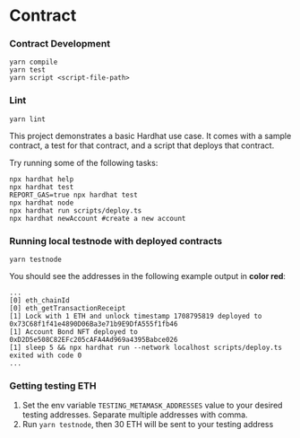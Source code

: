 # Contract

### Contract Development
```shell
yarn compile
yarn test
yarn script <script-file-path>
```

### Lint
```shell
yarn lint
```


This project demonstrates a basic Hardhat use case. It comes with a sample contract, a test for that contract, and a script that deploys that contract.

Try running some of the following tasks:

```shell
npx hardhat help
npx hardhat test
REPORT_GAS=true npx hardhat test
npx hardhat node
npx hardhat run scripts/deploy.ts
npx hardhat newAccount #create a new account
```

### Running local testnode with deployed contracts
```shell
yarn testnode
```
You should see the addresses in the following example output in **color red**:
```shell
...
[0] eth_chainId
[0] eth_getTransactionReceipt
[1] Lock with 1 ETH and unlock timestamp 1708795819 deployed to 0x73C68f1f41e4890D06Ba3e71b9E9DfA555f1fb46
[1] Account Bond NFT deployed to 0xD2D5e508C82EFc205cAFA4Ad969a4395Babce026
[1] sleep 5 && npx hardhat run --network localhost scripts/deploy.ts exited with code 0
...
```

### Getting testing ETH
1. Set the env variable `TESTING_METAMASK_ADDRESSES` value to your desired testing addresses. Separate multiple addresses with comma.
2. Run `yarn testnode`, then 30 ETH will be sent to your testing address
